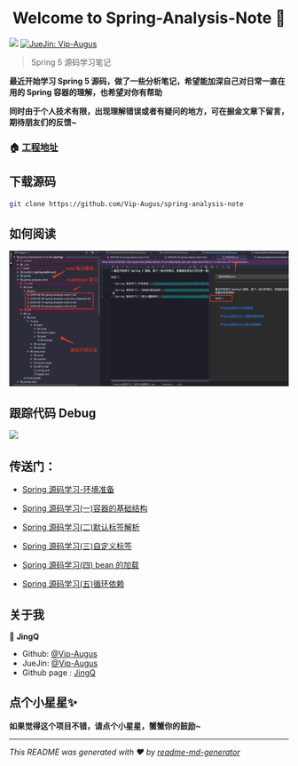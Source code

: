 <h1 align="center">Welcome to Spring-Analysis-Note 👋</h1>
<p>
  <img src="https://img.shields.io/badge/version-1.0.0-blue.svg?cacheSeconds=2592000" />
  <a href="https://juejin.im/user/58782b471b69e6005823ab38">
    <img alt="JueJin: Vip-Augus" src="https://b-gold-cdn.xitu.io/v3/static/img/logo.a7995ad.svg" target="_blank" height="25" width="60" />
  </a>
</p>

> Spring 5 源码学习笔记

**最近开始学习 Spring 5 源码，做了一些分析笔记，希望能加深自己对日常一直在用的 Spring 容器的理解，也希望对你有帮助**

**同时由于个人技术有限，出现理解错误或者有疑问的地方，可在掘金文章下留言，期待朋友们的反馈~**


### 🏠 [工程地址](https://github.com/Vip-Augus/spring-analysis-note)

## 下载源码

```sh
git clone https://github.com/Vip-Augus/spring-analysis-note
```

## 如何阅读

![](spring-analysis-note/note/pics/spring_analysis_note.png)

## 跟踪代码 Debug

![](spring-analysis-note/note/pics/spring5/circle_reference_debug.gif)

## 传送门：

- [Spring 源码学习-环境准备](./spring-analysis-note/note/2019-06-08-spring-analysis-note-env-prepared.md)

- [Spring 源码学习(一)容器的基础结构](./spring-analysis-note/note/2019-06-08-spring-analysis-note-1.md)

- [Spring 源码学习(二)默认标签解析](./spring-analysis-note/note/2019-06-14-spring-analysis-note-2.md)

- [Spring 源码学习(三)自定义标签](./spring-analysis-note/note/2019-06-16-spring-analysis-note-3.md)

- [Spring 源码学习(四) bean 的加载](./spring-analysis-note/note/2019-06-19-spring-analysis-note-4.md)

- [Spring 源码学习(五)循环依赖](./spring-analysis-note/note/2019-06-21-spring-analysis-note-5.md)


## 关于我

👤 **JingQ**

* Github: [@Vip-Augus](https://github.com/Vip-Augus)
* JueJin: [@Vip-Augus](https://juejin.im/user/58782b471b69e6005823ab38)
* Github page : [JingQ](http://vip-augus.github.io)

## 点个小星星✨

**如果觉得这个项目不错，请点个小星星，蟹蟹你的鼓励~**

***
_This README was generated with ❤️ by [readme-md-generator](https://github.com/kefranabg/readme-md-generator)_
